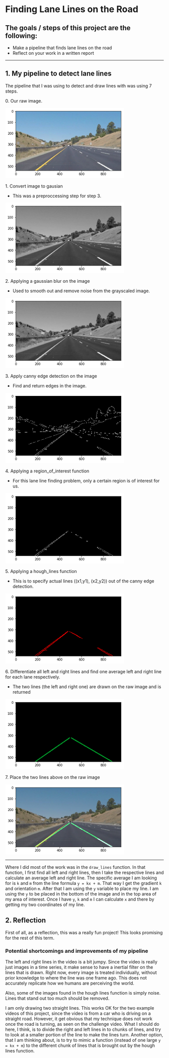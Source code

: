 # **Finding Lane Lines on the Road**

## The goals / steps of this project are the following:

* Make a pipeline that finds lane lines on the road
* Reflect on your work in a written report


[//]: # (Image References)

[raw_image]: ./writeup_images/raw_image.png "Raw image"
[grayscale]: ./writeup_images/grayscaled.png "Grayscale"
[gaussian]: ./writeup_images/gaussian.png "Gaussian"
[canny]: ./writeup_images/canny.png "Canny"
[region_of_interest]: ./writeup_images/region_of_interest.png "Region of Interest"
[hough_lines]: ./writeup_images/hough_lines.png "Hough lines"
[extrapolate_lanes]: ./writeup_images/extrapolate_lanes.png "Extrapolate lanes"
[final_image]: ./writeup_images/final_image.png "Final image"

---

## 1. My pipeline to detect lane lines


The pipeline that I was using to detect and draw lines with was using 7 steps.

0\. Our raw image.

![alt text][raw_image]

1\. Convert image to gausian
- This was a preproccessing step for step 3.

![alt text][grayscale]

2\. Applying a gaussian blur on the image
- Used to smooth out and remove noise from the grayscaled image.

![alt text][gaussian]

3\. Apply canny edge detection on the image
- Find and return edges in the image.

![alt text][canny]

4\. Applying a region_of_interest function
- For this lane line finding problem, only a certain region is of interest for us.

![alt text][region_of_interest]

5\. Applying a hough_lines function
- This is to specify actual lines ((x1,y1), (x2,y2)) out of the canny edge detection.

![alt text][hough_lines]

6\. Differentiate all left and right lines and find one average left and right line for each lane respectively.
- The two lines (the left and right one) are drawn on the raw image and is returned

![alt text][extrapolate_lanes]

7\. Place the two lines above on the raw image

![alt text][final_image]

---

Where I did most of the work was in the `draw_lines` function. In that function, I first find all left and right lines, then I take the respective lines and calculate an average left and right line. The specific average I am looking for is `k` and `m` from the line formula `y = kx + m`. That way I get the gradient `k` and orientation `m`. After that I am using the `y` variable to place my line. I am using the `y` to be placed in the bottom of the image and in the top area of my area of interest. Once I have `y`, `k` and `m` I can calculate `x` and there by getting my two coordinates of my line.

## 2. Reflection

First of all, as a reflection, this was a really fun project! This looks promising for the rest of this term.

### Potential shortcomings and improvements of my pipeline

The left and right lines in the video is a bit jumpy. Since the video is really just images in a time series, it make sense to have a inertial filter on the lines that is drawn. Right now, every image is treated individually, without prior knowledge to where the line was one frame ago. This does not accurately replicate how we humans are perceiving the world.

Also, some of the images found in the hough lines function is simply noise. Lines that stand out too much should be removed.

I am only drawing two straight lines. This works OK for the two example videos of this project, since the video is from a car who is driving on a straight road. However, it get obvious that my technique does not work once the road is turning, as seen on the challenge video. What I should do here, I think, is to divide the right and left lines in to chunks of lines, and try to look at a smaller portion of the line to make the lines turn. Another option, that I am thinking about, is to try to mimic a function (instead of one large `y = kx + m`) to the different chunk of lines that is brought out by the hough lines function.
